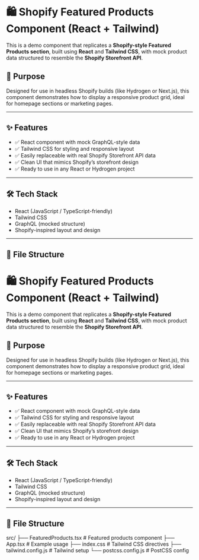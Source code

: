 # 🛍️ Shopify Featured Products Component (React + Tailwind)

This is a demo component that replicates a **Shopify-style Featured Products section**, built using **React** and **Tailwind CSS**, with mock product data structured to resemble the **Shopify Storefront API**.

## 📌 Purpose

Designed for use in headless Shopify builds (like Hydrogen or Next.js), this component demonstrates how to display a responsive product grid, ideal for homepage sections or marketing pages.

---

## ✨ Features

- ✅ React component with mock GraphQL-style data
- ✅ Tailwind CSS for styling and responsive layout
- ✅ Easily replaceable with real Shopify Storefront API data
- ✅ Clean UI that mimics Shopify’s storefront design
- ✅ Ready to use in any React or Hydrogen project

---

## 🛠️ Tech Stack

- React (JavaScript / TypeScript-friendly)
- Tailwind CSS
- GraphQL (mocked structure)
- Shopify-inspired layout and design

---

## 📂 File Structure
# 🛍️ Shopify Featured Products Component (React + Tailwind)

This is a demo component that replicates a **Shopify-style Featured Products section**, built using **React** and **Tailwind CSS**, with mock product data structured to resemble the **Shopify Storefront API**.

## 📌 Purpose

Designed for use in headless Shopify builds (like Hydrogen or Next.js), this component demonstrates how to display a responsive product grid, ideal for homepage sections or marketing pages.

---

## ✨ Features

- ✅ React component with mock GraphQL-style data
- ✅ Tailwind CSS for styling and responsive layout
- ✅ Easily replaceable with real Shopify Storefront API data
- ✅ Clean UI that mimics Shopify’s storefront design
- ✅ Ready to use in any React or Hydrogen project

---

## 🛠️ Tech Stack

- React (JavaScript / TypeScript-friendly)
- Tailwind CSS
- GraphQL (mocked structure)
- Shopify-inspired layout and design

---

## 📂 File Structure
src/
├── FeaturedProducts.tsx # Featured products component
├── App.tsx # Example usage
├── index.css # Tailwind CSS directives
├── tailwind.config.js # Tailwind setup
└── postcss.config.js # PostCSS config
